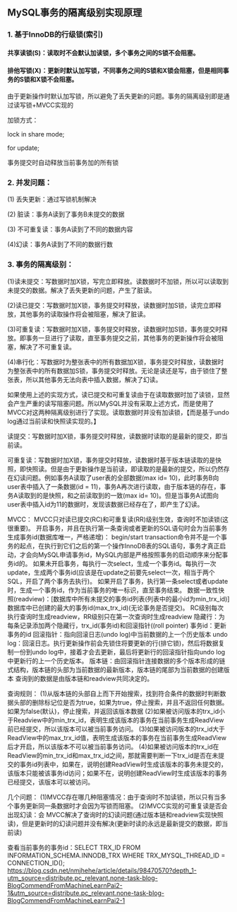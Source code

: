 ## MySQL事务的隔离级别实现原理

### 1. 基于InnoDB的行级锁(索引)

#### 共享读锁(S)：读取时不会默认加读锁，多个事务之间的S锁不会阻塞。

#### 排他写锁(X)：更新时默认加写锁，不同事务之间的S锁和X锁会阻塞，但是相同事务的S锁和X锁不会阻塞。

由于更新操作时默认加写锁，所以避免了丢失更新的问题。事务的隔离级别即是通过读写锁+MVCC实现的

加锁方式：

lock in share mode;

for update;

事务提交时自动释放当前事务加的所有锁

### 2. 并发问题：

(1) 丢失更新：通过写锁机制解决

(2) 脏读：事务A读到了事务B未提交的数据

(3) 不可重复读：事务A读到了不同的数据内容

(4)幻读：事务A读到了不同的数据行数

### 3. 事务的隔离级别：

(1)读未提交：写数据时加X锁，写完立即释放。读数据时不加锁，所以可以读取到未提交的数据。解决了丢失更新的问题，产生了脏读。

(2)读已提交：写数据时加X锁，事务提交时释放，读数据时加S锁，读完立即释放，其他事务的读取操作将会被阻塞，解决了脏读。

(3)可重复读：写数据时加X锁，事务提交时释放，读数据时加S锁，事务提交时释放。即事务一旦进行了读取，直至事务提交之前，其他事务的更新操作将会被阻塞，解决了不可重复读。

(4)串行化：写数据时为整张表中的所有数据加X锁，事务提交时释放，读数据时为整张表中的所有数据加S锁，事务提交时释放。无论是读还是写，由于锁住了整张表，所以其他事务无法向表中插入数据，解决了幻读。

如果使用上述的实现方式，读已提交和可重复读由于在读取数据时加了读锁，显然会产生严重的读写阻塞问题。所以MySQL并没有采取上述方式，而是使用了MVCC对这两种隔离级别进行了实现。读取数据时并没有加读锁，【而是基于undo log通过当前读和快照读实现的。】

读提交：写数据时加X锁，事务提交时释放，读数据时读取的是最新的提交，即当前读。

可重复读：写数据时加X锁，事务提交时释放，读数据时基于版本链读取的是快照，即快照读。但是由于更新操作是当前读，即读取的是最新的提交，所以仍然存在幻读问题。例如事务A读取了user表的全部数据(max id= 10)，此时事务B向user表中插入了一条数据(id = 11)，事务A再次进行读取，由于版本链的存在，事务A读取到的是快照，和之前读取到的一致(max id= 10)。但是当事务A试图向user表中插入id为11的数据时，发现该数据已经存在了，即产生了幻读。


MVCC：
MVCC只对读已提交(RC)和可重复读(RR)级别生效，查询时不加读锁(这很重要)。
开启事务，并且在执行第一条查询或者更新的SQL语句时会为当前事务生成事务id(数据库唯一，严格递增)：
    begin/start transaction命令并不是一个事务的起点，在执行到它们之后的第一个操作InnoDB表的SQL语句，事务才真正启动，才会向MySQL申请事务id，MySQL内部是严格按照事务的启动顺序来分配事务id的。
    如果未开启事务，每执行一次select，生成一个事务id。每执行一次update，生成两个事务id(应该是在update之前要先select一次，相当于两个SQL，开启了两个事务去执行)。
    如果开启了事务，执行第一条select或者update时，生成一个事务id，作为当前事务的唯一标识，直至事务结束。
数据一致性快照(readview)：[数据库中所有未提交的事务id列表(列表中的最小id为min_trx_id)]数据库中已创建的最大的事务id(max_trx_id)(无论事务是否提交)。
RC级别每次执行查询时生成readview，RR级别只在第一次查询时生成readview
隐藏行：为每条记录添加两个隐藏行，trx_id(事务id)和回滚指针((roll pointer)
事务id：更新事务的id
回滚指针：指向回滚日志(undo log)中当前数据的上一个历史版本
undo log：回滚日志。执行更新操作前会先锁住将要更新的行(排它锁)，然后将数据复制一份到undo log中，接着才会去更新，最后将更新行的回滚指针指向undo log中更新行的上一个历史版本。
版本链：由回滚指针连接数据的多个版本形成的链式结构，版本链的头部为当前数据的最新版本，版本链的尾部为当前数据的创建版本
查询到的数据是由版本链和readview共同决定的。

查询规则：
(1)从版本链的头部自上而下开始搜索，找到符合条件的数据时判断数据头部的删除标记位是否为true，如果为true，停止搜索，并且不返回任何数据。如果为false(默认)，停止搜索，并返回该版本数据
(2)如果被访问版本的trx_id小于Readview中的min_trx_id，表明生成该版本的事务在当前事务生成ReadView前已经提交，所以该版本可以被当前事务访问。
(3)如果被访问版本的trx_id大于ReadView中的max_trx_id值，表明生成该版本的事务在当前事务生成ReadView后才开启，所以该版本不可以被当前事务访问。
(4)如果被访问版本的trx_id在ReadView的min_trx_id和max_trx_id之间，那就需要判断一下trx_id是否在未提交的事务id列表中，如果在，说明创建ReadView时生成该版本的事务未提交的，该版本只能被该事务id访问；如果不在，说明创建ReadView时生成该版本的事务已经提交，该版本可以被访问。

几个问题：
(1)MVCC存在哪几种阻塞情况：由于查询时不加读锁，所以只有当多个事务更新同一条数据时才会因为写锁而阻塞。
(2)MVCC实现的可重复读是否会出现幻读：会
   MVCC解决了查询时的幻读问题(通过版本链和readview实现快照读)，但是更新时的幻读问题并没有解决(更新时读的永远是最新提交的数据，即当前读)


查看当前事务的事务id：SELECT TRX_ID FROM INFORMATION_SCHEMA.INNODB_TRX  WHERE TRX_MYSQL_THREAD_ID = CONNECTION_ID();
https://blog.csdn.net/nmjhehe/article/details/98470570?depth_1-utm_source=distribute.pc_relevant.none-task-blog-BlogCommendFromMachineLearnPai2-1&utm_source=distribute.pc_relevant.none-task-blog-BlogCommendFromMachineLearnPai2-1




